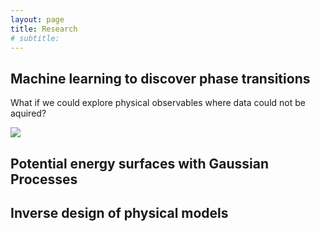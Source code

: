 ```yaml
---
layout: page
title: Research
# subtitle:
---
```

## Machine learning to discover phase transitions
What if we could explore physical observables where data could not be aquired? 

<img src="https://render.githubusercontent.com/render/math?math=e^{i \pi} = -1">


## Potential energy surfaces with Gaussian Processes



## Inverse design of physical models
